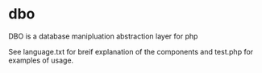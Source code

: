 # dbo
DBO is a database manipluation abstraction layer for php

See language.txt for breif explanation of the components and test.php for examples of usage.
